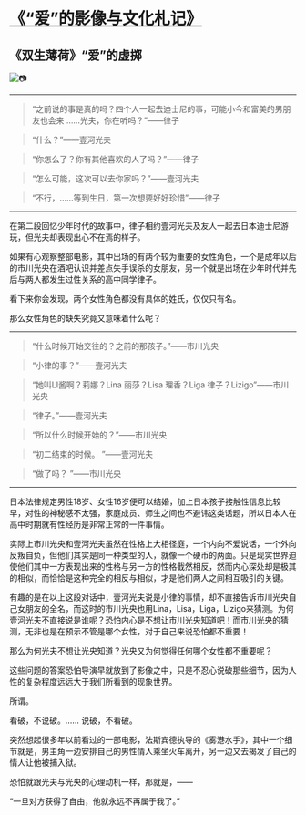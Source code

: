 # [《“爱”的影像与文化札记》](https://github.com/raffello/raffello.github.io)

## 《双生薄荷》“爱”的虚掷

![📷](https://user-images.githubusercontent.com/63034623/78537601-50521800-7822-11ea-8b5e-7e6a42c143f0.jpg)

***

>“之前说的事是真的吗？四个人一起去迪士尼的事，可能小今和富美的男朋友也会来 ……光夫，你在听吗？”——律子

>“什么？”——壹河光夫

>“你怎么了？你有其他喜欢的人了吗？”——律子

>“怎么可能，这次可以去你家吗？”——壹河光夫

>“不行，……等到生日，第一次想要好好珍惜”——律子

***

在第二段回忆少年时代的故事中，律子相约壹河光夫及友人一起去日本迪士尼游玩，但光夫却表现出心不在焉的样子。

如果有心观察整部电影，其中出场的有两个较为重要的女性角色，一个是成年以后的市川光央在酒吧认识并差点失手误杀的女朋友，另一个就是出场在少年时代并先后与两人都发生过性关系的高中同学律子。

看下来你会发现，两个女性角色都没有具体的姓氏，仅仅只有名。

那么女性角色的缺失究竟又意味着什么呢？

***

>“什么时候开始交往的？之前的那孩子。”——市川光央

>“小律的事？”——壹河光夫

>“她叫LI酱啊？莉娜？Lina 丽莎？Lisa 理香？Liga 律子？Lizigo”——市川光央

>“律子。”——壹河光夫

>“所以什么时候开始的？”——市川光央

>“初二结束的时候。 ”——壹河光夫

>“做了吗？ ”——市川光央

***

日本法律规定男性18岁、女性16岁便可以结婚，加上日本孩子接触性信息比较早，对性的神秘感不太强，家庭成员、师生之间也不避讳这类话题，所以日本人在高中时期就有性经历是非常正常的一件事情。

实际上市川光央和壹河光夫虽然在性格上大相径庭，一个内向不爱说话，一个外向反叛自负，但他们其实是同一种类型的人，就像一个硬币的两面。只是现实世界迫使他们其中一方表现出来的性格与另一方的性格截然相反，然而内心深处却是极其的相似，而恰恰是这种完全的相反与相似，才是他们两人之间相互吸引的关键。

有趣的是在以上这段对话中，壹河光夫说是小律的事情，却不直接告诉市川光央自己女朋友的全名，而这时的市川光央也用Lina，Lisa，Liga，Lizigo来猜测。为何壹河光夫不直接说是谁呢？恐怕内心是不想让市川光央知道吧！而市川光央的猜测，无非也是在预示不管是哪个女性，对于自己来说恐怕都不重要！

那么为何光夫不想让光央知道？光央又为何觉得任何哪个女性都不重要呢？

这些问题的答案恐怕导演早就放到了影像之中，只是不忍心说破那些细节，因为人性的复杂程度远远大于我们所看到的现象世界。

所谓。

看破，不说破。…… 说破，不看破。

突然想起很多年以前看过的一部电影，法斯宾德执导的《雾港水手》，其中一个细节就是，男主角一边安排自己的男性情人乘坐火车离开，另一边又去揭发了自己的情人让他被捕入狱。

恐怕就跟光夫与光央的心理动机一样，那就是，——

“一旦对方获得了自由，他就永远不再属于我了。”
